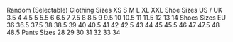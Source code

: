 Random (Selectable)
Clothing Sizes
XS
S
M
L
XL
XXL
Shoe Sizes US / UK
3.5
4
4.5
5
5.5
6
6.5
7
7.5
8
8.5
9
9.5
10
10.5
11
11.5
12
13
14
Shoes Sizes EU
36
36.5
37.5
38
38.5
39
40
40.5
41
42
42.5
43
44
45
45.5
46
47
47.5
48
48.5
Pants Sizes
28
29
30
31
32
33
34
